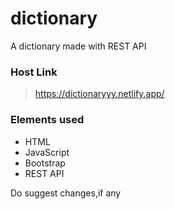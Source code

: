 # dictionary

A dictionary made with REST API

### Host Link

> https://dictionaryyy.netlify.app/

### Elements used

- HTML
- JavaScript
- Bootstrap
- REST API

Do suggest changes,if any
